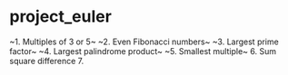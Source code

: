 # project_euler

~1. Multiples of 3 or 5~
~2. Even Fibonacci numbers~
~3. Largest prime factor~
~4. Largest palindrome product~
~5. Smallest multiple~
6. Sum square difference
7. 
